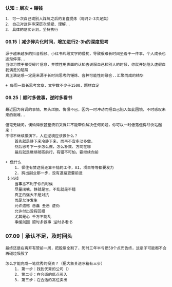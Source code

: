 
**认知 = 层次 + 赚钱**

	1. 可一次自己或别人踩坑之后的复盘提炼（每月2-3次足矣）
	2. 自己对这件事深层次感受、理解..
	3. 具体的落实计划，坚持执行

#### 06.15｜减少碎片化时间，增加进行2-3h的深度思考

	源于越来越多的抖音视频、小红书片段文字的侵扰，导致很难长时间坐着干一件事，个人成长也逐渐停滞..
	当你习惯于接受碎片信息，并惯性用表面的认知去说服自己和别人的时候，你就开始陷入虚假自我满足的陷阱
	真正满足感一定是来源于长时间思考的锤炼、各种可能性的融合..汇聚而成的精华
	
	+ 每周一篇长思考文章，文字数不少于1500，题材自定


#### 06.25｜顺时多做事，逆时多看书

	最近因为背调的事情，焦头烂额、悔恨不已，因为一时冲动而把自己陷入如此困境，不时感叹未来的艰难..
	
	但毫无疑问，懊恼悔恨甚至流泪哭诉并不能帮你解决任何问题，你可以一时低落但得尽快站起来！
	不得不继续推演下，人在逆境应该做什么？
		首先就是静下来冷静下来，而再不宜多动多做，
		然后思考下一步怎么做，怎么补救、方向在哪
		最后就是继续砥砺前行，有错不可怕，要继续向前
		
	+ 做什么
		1. 保住有赞这份还算不错的工作，AI、项目等等都要发力
		2. 跨出副业那一步，没有退路更要前进
	【小记】
		当事态不利于你的时候
		尽量闭嘴，静就是吉，不乱就是不错
		真正的强大不是对抗
		而是允许发生
		允许遗憾 愚蠢 丑恶 虚伪
		允许付出没有回报
		尤其是心 千万不能乱
		事缓则圆 顺时多做事 逆时多看书


### 07.09｜承认不足，及时回头

	最终还是在离开有赞前一周，把股票全割了，历时三年半亏损50个点而告终，这辈子可能都不会再碰垃圾股了
	
	怎么才能完成一笔优秀的投资？（把大象关进冰箱有三步）
		1. 第一步：找到优秀的公司（）
		2. 第二步：在合适的低点买入
		3. 第三步：在合适的高位卖出
